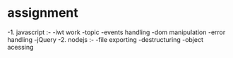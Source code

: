 # assignment
-1. javascript :-
-iwt work
-topic 
-events handling 
-dom manipulation 
-error handling 
-jQuery 
-2. nodejs :-
-file exporting
-destructuring
-object acessing
